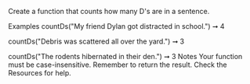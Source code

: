 Create a function that counts how many D's are in a sentence.

Examples
countDs("My friend Dylan got distracted in school.") ➞ 4

countDs("Debris was scattered all over the yard.") ➞ 3

countDs("The rodents hibernated in their den.") ➞ 3
Notes
Your function must be case-insensitive.
Remember to return the result.
Check the Resources for help.